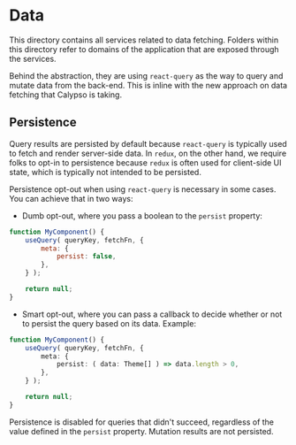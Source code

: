 # Data

This directory contains all services related to data fetching. Folders within this directory refer to domains of the application that are exposed through the services.

Behind the abstraction, they are using `react-query` as the way to query and mutate data from the back-end. This is inline with the new approach on data fetching that Calypso is taking.

## Persistence

Query results are persisted by default because `react-query` is typically used to fetch and render server-side data. In `redux`, on the other hand, we require folks to opt-in to persistence because `redux` is often used for client-side UI state, which is typically not intended to be persisted.

Persistence opt-out when using `react-query` is necessary in some cases. You can achieve that in two ways:

- Dumb opt-out, where you pass a boolean to the `persist` property:

```js
function MyComponent() {
	useQuery( queryKey, fetchFn, {
		meta: {
			persist: false,
		},
	} );

	return null;
}
```

- Smart opt-out, where you can pass a callback to decide whether or not to persist the query based on its data. Example:

```ts
function MyComponent() {
	useQuery( queryKey, fetchFn, {
		meta: {
			persist: ( data: Theme[] ) => data.length > 0,
		},
	} );

	return null;
}
```

Persistence is disabled for queries that didn't succeed, regardless of the value defined in the `persist` property. Mutation results are not persisted.
